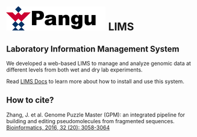 # ![Pangu](docs/images/logo.png) LIMS
## Laboratory Information Management System

We developed a web-based LIMS to manage and analyze genomic data at different levels from both wet and dry lab experiments. 

Read [LIMS Docs](http://jianwei-zhang.github.io/LIMS/) to learn more about how to install and use this system.

## How to cite?
Zhang, J. et al. Genome Puzzle Master (GPM): an integrated pipeline for building and editing pseudomolecules from fragmented sequences. [Bioinformatics, 2016, 32 (20): 3058-3064](https://doi.org/10.1093/bioinformatics/btw370)
